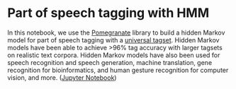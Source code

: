 # Part of speech tagging with HMM


In this notebook, we use the [Pomegranate](https://github.com/jmschrei/pomegranate) library to build a hidden Markov model for part of speech tagging with a [universal tagset](http://www.petrovi.de/data/universal.pdf). Hidden Markov models have been able to achieve >96% tag accuracy with larger tagsets on realistic text corpora. Hidden Markov models have also been used for speech recognition and speech generation, machine translation, gene recognition for bioinformatics, and human gesture recognition for computer vision, and more.
([Jupyter Notebook](https://nbviewer.jupyter.org/github/vgkortsas/Online_courses/blob/master/Udacity_Natural_Language_Processing_Nanodegree/Part_of_speech_tagging_with_HMM/HMM%20Tagger.ipynb))


